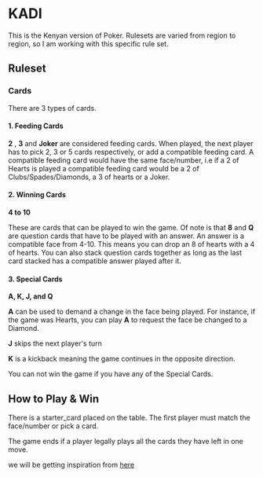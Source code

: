 # KADI

This is the Kenyan version of Poker. Rulesets are varied from region to region, so I am working with this specific rule set.

## Ruleset
### Cards
There are 3 types of cards. 
#### 1. Feeding Cards
**2** , **3** and **Joker** are considered feeding cards. When played, the next player has to pick 2, 3 or 5 cards respectively, or add a compatible feeding card. A compatible feeding card would have the same face/number, i.e if a 2 of Hearts is played a compatible feeding card would be a 2 of Clubs/Spades/Diamonds, a 3 of hearts or a Joker.

#### 2. Winning Cards
**4 to 10**

These are cards that can be played to win the game. Of note is that **8** and **Q** are question cards that have to be played with an answer. An answer is a compatible face from 4-10. This means you can drop an 8 of hearts with a 4 of hearts. You can also stack question cards together as long as the last card stacked has a compatible answer played after it. 

#### 3. Special Cards
**A, K, J, and Q**

**A** can be used to demand a change in the face being played. For instance, if the game was Hearts, you can play **A** to request the face be changed to a Diamond.

**J** skips the next player's turn

**K** is a kickback meaning the game continues in the opposite direction. 

You can not win the game if you have any of the Special Cards. 

## How to Play & Win
There is a starter_card placed on the table. The first player must match the face/number or pick a card.

The game ends if a player legally plays all the cards they have left in one move. 

we will be getting inspiration from [here](https://github.com/danguilherme/uno)